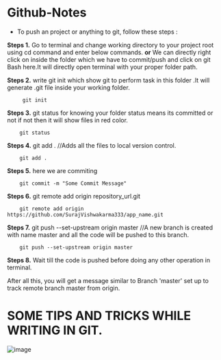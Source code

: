 # Github-Notes 

-  To push an project or anything to git, follow these steps :

**Steps 1.** Go to terminal and change working directory to your project root using cd command and enter below commands. **or**
We can directly right click on inside the folder which we have to commit/push and click on git Bash here.It will directly open terminal with your proper folder path.

**Steps 2.** write git init which show git to perform task in this folder .It will generate .git file inside your working folder. 

         git init


**Steps 3.** git status for knowing your folder status means its committed or not if not then it will show files in red color.

        git status


**Steps 4.** git add .   //Adds all the files to local version control.
 
        git add . 


**Steps 5.** here we are commiting
        
        git commit -m "Some Commit Message"


**Steps 6.** git remote add origin repository_url.git 
 
        git remote add origin https://github.com/SurajVishwakarma333/app_name.git


**Steps 7.** git push --set-upstream origin master   //A new branch is created with name master and all the code will be pushed to this branch.
     
        git push --set-upstream origin master


**Steps 8.**  Wait till the code is pushed before doing any other operation in terminal.

After all this, you will get a message similar to Branch 'master' set up to track remote branch master from origin.

# SOME TIPS AND TRICKS WHILE WRITING IN GIT.

![image](https://user-images.githubusercontent.com/101108540/173771871-c9e6f233-3a98-4d8c-875f-b9d9dd84efdb.jpeg)











